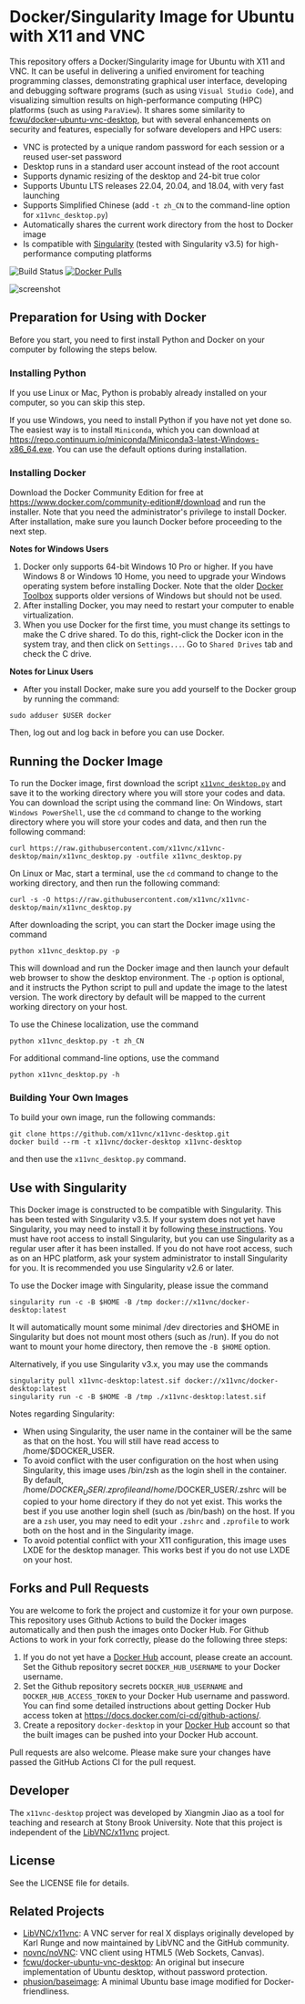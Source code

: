 # Docker/Singularity Image for Ubuntu with X11 and VNC

This repository offers a Docker/Singularity image for Ubuntu with X11 and VNC. It can be useful in delivering a unified enviroment for teaching programming classes, demonstrating graphical user interface, developing and debugging software programs (such as using `Visual Studio Code`), and visualizing simultion results on high-performance computing (HPC) platforms (such as using `ParaView`). It shares some similarity to [fcwu/docker-ubuntu-vnc-desktop](https://github.com/fcwu/docker-ubuntu-vnc-desktop), but with several enhancements on security and features, especially for sofware developers and HPC users:

 - VNC is protected by a unique random password for each session or a reused user-set password
 - Desktop runs in a standard user account instead of the root account
 - Supports dynamic resizing of the desktop and 24-bit true color
 - Supports Ubuntu LTS releases 22.04, 20.04, and 18.04, with very fast launching
 - Supports Simplified Chinese (add `-t zh_CN` to the command-line option for `x11vnc_desktop.py`)
 - Automatically shares the current work directory from the host to Docker image
 - Is compatible with [Singularity](https://sylabs.io/singularity/) (tested with Singularity v3.5) for high-performance computing platforms

![Build Status](https://github.com/x11vnc/x11vnc-desktop/actions/workflows/docker-image.yml/badge.svg)
[![Docker Pulls](https://img.shields.io/docker/pulls/x11vnc/docker-desktop.svg)](https://hub.docker.com/r/x11vnc/docker-desktop/)

![screenshot](https://raw.github.com/x11vnc/x11vnc-desktop/main/screenshots/screenshot.png)

## Preparation for Using with Docker
Before you start, you need to first install Python and Docker on
your computer by following the steps below.

### Installing Python
If you use Linux or Mac, Python is probably already installed on your computer, so you can skip this step.

If you use Windows, you need to install Python if you have not yet done so. The easiest way is to install `Miniconda`, which you can download at https://repo.continuum.io/miniconda/Miniconda3-latest-Windows-x86_64.exe. You can use the default options during installation.

### Installing Docker
Download the Docker Community Edition for free at https://www.docker.com/community-edition#/download and run the installer. Note that you need the administrator's privilege to install Docker. After installation, make sure you launch Docker before proceeding to the next step.

**Notes for Windows Users**
1. Docker only supports 64-bit Windows 10 Pro or higher. If you have Windows 8 or Windows 10 Home, you need to upgrade your Windows operating system before installing Docker. Note that the older [Docker Toolbox](https://www.docker.com/products/docker-toolbox) supports older versions of Windows but should not be used.
2. After installing Docker, you may need to restart your computer to enable virtualization.
3. When you use Docker for the first time, you must change its settings to make the C drive shared. To do this, right-click the Docker icon in the system tray, and then click on `Settings...`. Go to `Shared Drives` tab and check the C drive.

**Notes for Linux Users**
* After you install Docker, make sure you add yourself to the Docker group by running the command:
```
sudo adduser $USER docker
```
Then, log out and log back in before you can use Docker.

## Running the Docker Image
To run the Docker image, first download the script [`x11vnc_desktop.py`](https://raw.githubusercontent.com/x11vnc/x11vnc-desktop/main/x11vnc_desktop.py)
and save it to the working directory where you will store your codes and data. You can download the script using the command line: On Windows, start `Windows PowerShell`, use the `cd` command to change to the working directory where you will store your codes and data, and then run the following command:
```
curl https://raw.githubusercontent.com/x11vnc/x11vnc-desktop/main/x11vnc_desktop.py -outfile x11vnc_desktop.py
```
On Linux or Mac, start a terminal, use the `cd` command to change to the working directory, and then run the following command:
```
curl -s -O https://raw.githubusercontent.com/x11vnc/x11vnc-desktop/main/x11vnc_desktop.py
```

After downloading the script, you can start the Docker image using the command
```
python x11vnc_desktop.py -p
```
This will download and run the Docker image and then launch your default web browser to show the desktop environment. The `-p` option is optional, and it instructs the Python script to pull and update the image to the latest version. The work directory by default will be mapped to the current working directory on your host.

To use the Chinese localization, use the command
```
python x11vnc_desktop.py -t zh_CN
```

For additional command-line options, use the command
```
python x11vnc_desktop.py -h
```

### Building Your Own Images

To build your own image, run the following commands:
```
git clone https://github.com/x11vnc/x11vnc-desktop.git
docker build --rm -t x11vnc/docker-desktop x11vnc-desktop
```
and then use the `x11vnc_desktop.py` command.

## Use with Singularity

This Docker image is constructed to be compatible with Singularity. This 
has been tested with Singularity v3.5. If your system does not yet have
Singularity, you may need to install it by following 
[these instructions](https://www.sylabs.io/guides/3.9/user-guide/quick_start.html#quick-installation-steps).
You must have root access to install Singularity, but you can use
Singularity as a regular user after it has been installed. If you do not
have root access, such as on an HPC platform, ask your system administrator
to install Singularity for you. It is recommended you use Singularity v2.6 or later.

To use the Docker image with Singularity, please issue the command
```
singularity run -c -B $HOME -B /tmp docker://x11vnc/docker-desktop:latest
```
It will automatically mount some minimal /dev directories and $HOME in Singularity
but does not mount most others (such as /run). If you do not want to
mount your home directory, then remove the `-B $HOME` option.

Alternatively, if you use Singularity v3.x, you may use the commands
```
singularity pull x11vnc-desktop:latest.sif docker://x11vnc/docker-desktop:latest
singularity run -c -B $HOME -B /tmp ./x11vnc-desktop:latest.sif
```

Notes regarding Singularity:
- When using Singularity, the user name in the container will be the same
  as that on the host. You will still have read access to /home/$DOCKER_USER.
- To avoid conflict with the user configuration on the host when using
  Singularity, this image uses /bin/zsh as the login shell in the container.
  By default, /home/$DOCKER_USER/.zprofile and /home/$DOCKER_USER/.zshrc
  will be copied to your home directory if they do not yet exist. This works
  the best if you use another login shell (such as /bin/bash) on the host.
  If you are a `zsh` user, you may need to edit your `.zshrc` and `.zprofile`
  to work both on the host and in the Singularity image.
- To avoid potential conflict with your X11 configuration, this image uses
  LXDE for the desktop manager. This works best if you do not use LXDE on
  your host.

## Forks and Pull Requests

You are welcome to fork the project and customize it for your own purpose.
This repository uses Github Actions to build the Docker images automatically
and then push the images onto Docker Hub. For Github Actions to work in your
fork correctly, please do the following three steps:
 1. If you do not yet have a [Docker Hub](https://hub.docker.com/) account, please 
    create an account. Set the Github repository secret `DOCKER_HUB_USERNAME`
    to your Docker username.
 2. Set the Github repository secrets `DOCKER_HUB_USERNAME` and `DOCKER_HUB_ACCESS_TOKEN`
    to your Docker Hub username and password. You can find
    some detailed instructions about getting Docker Hub access token at
    https://docs.docker.com/ci-cd/github-actions/.
 3. Create a repository `docker-desktop` in your [Docker Hub](https://hub.docker.com/)
    account so that the built images can be pushed into your Docker Hub account.

Pull requests are also welcome. Please make sure your changes have passed
the GitHub Actions CI for the pull request.

## Developer
The `x11vnc-desktop` project was developed by Xiangmin Jiao as a tool for teaching and research at Stony Brook University. Note that this project is independent of the [LibVNC/x11vnc](https://github.com/LibVNC/x11vnc) project.

## License

See the LICENSE file for details.

## Related Projects
 - [LibVNC/x11vnc](https://github.com/LibVNC/x11vnc): A VNC server for real X displays originally developed by Karl Runge and now maintained by LibVNC and the GitHub community.
 - [novnc/noVNC](https://github.com/novnc/noVNC): VNC client using HTML5 (Web Sockets, Canvas).
 - [fcwu/docker-ubuntu-vnc-desktop](https://github.com/fcwu/docker-ubuntu-vnc-desktop): An original but insecure implementation of Ubuntu desktop, without password protection.
 - [phusion/baseimage](https://github.com/phusion/baseimage-docker): A minimal Ubuntu base image modified for Docker-friendliness.
